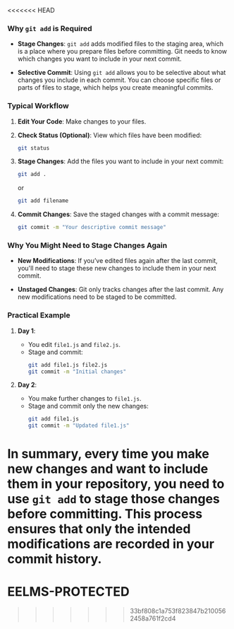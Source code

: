 <<<<<<< HEAD
### **Why `git add` is Required**

- **Stage Changes**: `git add` adds modified files to the staging area, which is a place where you prepare files before committing. Git needs to know which changes you want to include in your next commit.

- **Selective Commit**: Using `git add` allows you to be selective about what changes you include in each commit. You can choose specific files or parts of files to stage, which helps you create meaningful commits.

### **Typical Workflow**

1. **Edit Your Code**: Make changes to your files.

2. **Check Status (Optional)**: View which files have been modified:
   ```bash
   git status
   ```

3. **Stage Changes**: Add the files you want to include in your next commit:
   ```bash
   git add .
   ```
   or
   ```bash
   git add filename
   ```

4. **Commit Changes**: Save the staged changes with a commit message:
   ```bash
   git commit -m "Your descriptive commit message"
   ```

### **Why You Might Need to Stage Changes Again**

- **New Modifications**: If you’ve edited files again after the last commit, you'll need to stage these new changes to include them in your next commit.

- **Unstaged Changes**: Git only tracks changes after the last commit. Any new modifications need to be staged to be committed.

### **Practical Example**

1. **Day 1**:
   - You edit `file1.js` and `file2.js`.
   - Stage and commit:
     ```bash
     git add file1.js file2.js
     git commit -m "Initial changes"
     ```

2. **Day 2**:
   - You make further changes to `file1.js`.
   - Stage and commit only the new changes:
     ```bash
     git add file1.js
     git commit -m "Updated file1.js"
     ```

In summary, every time you make new changes and want to include them in your repository, you need to use `git add` to stage those changes before committing. This process ensures that only the intended modifications are recorded in your commit history.
=======
# EELMS-PROTECTED
>>>>>>> 33bf808c1a753f823847b2100562458a761f2cd4
